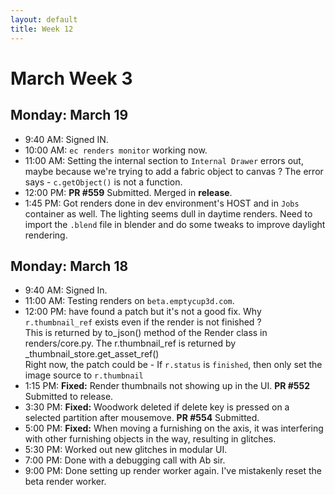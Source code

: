 ```yaml
---
layout: default
title: Week 12
---
```


# **March Week 3**
## **Monday: March 19**
- 9:40  AM: Signed IN.
- 10:00 AM: `ec renders monitor` working now.
- 11:00 AM: Setting the internal section to `Internal Drawer` errors out, maybe because we're trying to add a fabric object to canvas ? The error says - `c.getObject()` is not a function.
- 12:00 PM: **PR #559** Submitted. Merged in **release**.
- 1:45  PM: Got renders done in dev environment's HOST and in `Jobs` container as well. The lighting seems dull in daytime renders. Need to import the `.blend` file in blender and do some tweaks to improve daylight rendering.

## **Monday: March 18**
- 9:40  AM: Signed In.
- 11:00 AM: Testing renders on `beta.emptycup3d.com`.
- 12:00 PM:  have found a patch but it's not a good fix. Why `r.thumbnail_ref` exists even if the render is not finished ?<br>
This is returned by to_json() method of the Render class in renders/core.py. The r.thumbnail_ref is returned by _thumbnail_store.get_asset_ref()<br>
Right now, the patch could be - If `r.status` is `finished`, then only set the image source to `r.thumbnail`
- 1:15  PM: **Fixed:** Render thumbnails not showing up in the UI. **PR #552** Submitted to release.
- 3:30  PM: **Fixed:** Woodwork deleted if delete key is pressed on a selected partition after mousemove. **PR #554** Submitted.
- 5:00  PM: **Fixed:** When moving a furnishing on the axis, it was interfering with other furnishing objects in the way, resulting in glitches.
- 5:30  PM: Worked out new glitches in modular UI.
- 7:00  PM: Done with a debugging call with Ab sir.
- 9:00  PM: Done setting up render worker again. I've mistakenly reset the beta render worker.
